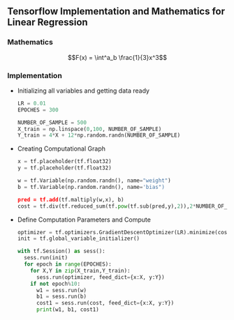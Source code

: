 ## Tensorflow Implementation and Mathematics for Linear Regression

### Mathematics

$$F(x) = \int^a_b \frac{1}{3}x^3$$

### Implementation
* Initializing all variables and getting data ready
  ```python
  LR = 0.01
  EPOCHES = 300

  NUMBER_OF_SAMPLE = 500
  X_train = np.linspace(0,100, NUMBER_OF_SAMPLE)
  Y_train = 4*X + 12*np.random.randn(NUMBER_OF_SAMPLE)
  ```
* Creating Computational Graph
  ```python
  x = tf.placeholder(tf.float32)
  y = tf.placeholder(tf.float32)

  w = tf.Variable(np.random.randn(), name="weight")
  b = tf.Variable(np.random.randn(), name='bias")

  pred = tf.add(tf.maltiply(w,x), b)
  cost = tf.div(tf.reduced_sum(tf.pow(tf.sub(pred,y),2)),2*NUMBER_OF_SAMPLE) 
  ```
* Define Computation Parameters and Compute
  ```python
  optimizer = tf.optimizers.GradientDescentOptimizer(LR).minimize(cost)
  init = tf.global_variable_initializer()

  with tf.Session() as sess():
    sess.run(init)
    for epoch in range(EPOCHES):
      for X,Y in zip(X_train,Y_train):
        sess.run(optimizer, feed_dict={x:X, y:Y})
      if not epoch%10:
        w1 = sess.run(w)
        b1 = sess.run(b)
        cost1 = sess.run(cost, feed_dict={x:X, y:Y})
        print(w1, b1, cost1)
  ```